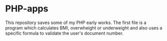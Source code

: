 # PHP-apps

This repository saves some of my PHP early works. The first file is a program which calculates BMI, overwheight or underweight and also uses a specific formula to validate the user's document number.
